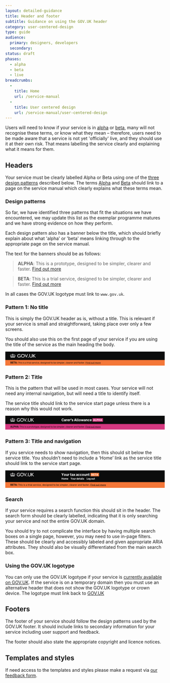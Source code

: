 ```yaml
---
layout: detailed-guidance
title: Header and footer
subtitle: Guidance on using the GOV.UK header
category: user-centered-design
type: guide
audience:
  primary: designers, developers
  secondary:
status: draft
phases:
  - alpha
  - beta
  - live
breadcrumbs:
  -
    title: Home
    url: /service-manual
  -
    title: User centered design
    url: /service-manual/user-centered-design
---
```


Users will need to know if your service is in [alpha](/service-manual/phases/alpha) or [beta](/service-manual/phases/beta), many will not recognise these terms, or know what they mean – therefore, users need to be made aware that a service is not yet 'officially' live, and they should use it at their own risk. That means labelling the service clearly and explaining what it means for them.

## Headers

Your service must be clearly labelled Alpha or Beta using one of the [three design patterns](#design-patterns) described below. The terms [Alpha](/service-manual/phases/alpha) and [Beta](/service-manual/phases/beta) should link to a page on the service manual which clearly explains what these terms mean.

### Design patterns

So far, we have identified three patterns that fit the situations we have encountered, we may update this list as the exemplar programme matures and we have strong evidence on how they perform.

Each design pattern also has a banner below the title, which should briefly explain about what 'alpha' or 'beta' means linking through to the appropriate page on the service manual.

The text for the banners should be as follows:

> **ALPHA**: This is a prototype, designed to be simpler, clearer and faster. [Find out more](https://www.gov.uk/service-manual/phases/alpha)

> **BETA**: This is a trial service, designed to be simpler, clearer and faster. [Find out more](https://www.gov.uk/service-manual/phases/beta)


In all cases the GOV.UK logotype must link to `www.gov.uk`.

### Pattern 1: No title

This is simply the GOV.UK header as is, without a title. This is relevant if your service is small and straightforward, taking place over only a few screens.

You should also use this on the first page of your service if you are using the title of the service as the main heading the body.

![Pattern 1: No title](/service-manual/assets/images/header-footer/header-pattern-1.png)

### Pattern 2: Title

This is the pattern that will be used in most cases. Your service will not need any internal navigation, but will need a title to identify itself.

The service title should link to the service start page unless there is a reason why this would not work.

![Pattern 2: Title](/service-manual/assets/images/header-footer/header-pattern-2.png)

### Pattern 3: Title and navigation

If you service needs to show navigation, then this should sit below the service title. You shouldn’t need to include a ‘Home’ link as the service title should link to the service start page.

![Pattern 3: Title and navigation](/service-manual/assets/images/header-footer/header-pattern-3.png)

### Search

If your service requires a search function this should sit in the header. The search form should be clearly labelled, indicating that it is only searching your service and not the entire GOV.UK domain.

You should try to not complicate the interface by having multiple search boxes on a single page, however, you may need to use in-page filters. These should be clearly and accessibly labeled and given appropriate ARIA attributes. They should also be visually differentiated from the main search box.

### Using the GOV.UK logotype

You can only use the GOV.UK logotype if your service is [currently available on GOV.UK](/service-manual/user-centered-design/what-should-service-look-like). If the service is on a temporary domain then you must use an alternative header that does not show the GOV.UK logotype or crown device. The logotype must link back to [GOV.UK](https://www.gov.uk/)

## Footers

The footer of your service should follow the design patterns used by the GOV.UK footer. It should include links to secondary information for your service including user support and feedback.

The footer should also state the appropriate copyright and licence notices.

## Templates and styles

If need access to the templates and styles please make a request via [our feedback form](/feedback).

